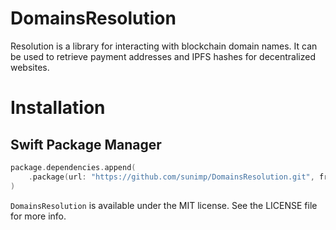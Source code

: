 # DomainsResolution

Resolution is a library for interacting with blockchain domain names. It can be used to retrieve payment addresses and IPFS hashes for decentralized websites.

# Installation

## Swift Package Manager

```swift
package.dependencies.append(
    .package(url: "https://github.com/sunimp/DomainsResolution.git", from: "1.0.0")
)
```

`DomainsResolution` is available under the MIT license. See the LICENSE file for more info.
